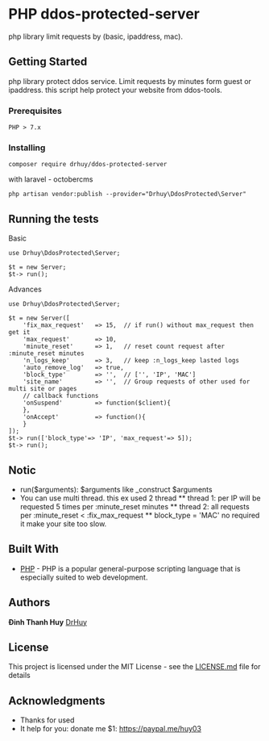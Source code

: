 # PHP ddos-protected-server

php library limit requests by (basic, ipaddress, mac).

## Getting Started

php library protect ddos service. Limit requests by minutes form guest or ipaddress.
this script help protect your website from ddos-tools.

### Prerequisites

```
PHP > 7.x
```

### Installing

```
composer require drhuy/ddos-protected-server
```
with laravel - octobercms

```
php artisan vendor:publish --provider="Drhuy\DdosProtected\Server"
```
## Running the tests

Basic
```
use Drhuy\DdosProtected\Server;

$t = new Server;
$t-> run();
```

Advances
```
use Drhuy\DdosProtected\Server;

$t = new Server([
    'fix_max_request'   => 15,  // if run() without max_request then get it
    'max_request'       => 10,
    'minute_reset'      => 1,   // reset count request after :minute_reset minutes
    'n_logs_keep'       => 3,   // keep :n_logs_keep lasted logs
    'auto_remove_log'   => true,
    'block_type'        => '',  // ['', 'IP', 'MAC']
    'site_name'         => '',  // Group requests of other used for multi site or pages
    // callback functions
    'onSuspend'         => function($client){
    },
    'onAccept'          => function(){
    }
]);
$t-> run(['block_type'=> 'IP', 'max_request'=> 5]);
$t-> run();
```
## Notic
* run($arguments): $arguments like _construct $arguments
* You can use multi thread. this ex used 2 thread
** thread 1: per IP will be requested 5 times per :minute_reset minutes
** thread 2: all requests per :minute_reset < :fix_max_request
** block_type = 'MAC' no required it make your site too slow.

## Built With

* [PHP](https://www.php.net/) - PHP is a popular general-purpose scripting language that is especially suited to web development.

## Authors

**Đinh Thanh Huy** [DrHuy](https://github.com/huydt03)

## License

This project is licensed under the MIT License - see the [LICENSE.md](LICENSE.md) file for details

## Acknowledgments

* Thanks for used
* It help for you: donate me $1: https://paypal.me/huy03